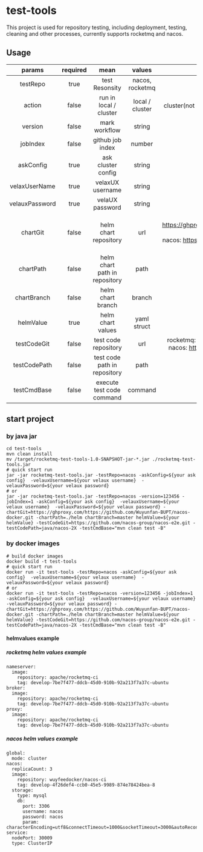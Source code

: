 # test-tools
This project is used for repository testing, including deployment, testing, cleaning and other processes, currently supports rocketmq and nacos.

## Usage
|     params     | required |             mean              |     values      |                                                                                default                                                                                 |
|:--------------:|  :----:  |:-----------------------------:|:---------------:|:----------------------------------------------------------------------------------------------------------------------------------------------------------------------:|
|    testRepo    | true |        test Resonsity         | nacos, rocketmq |                                                                                  null                                                                                  |
|     action     | false |    run in local / cluster     | local / cluster |                                                       cluster(not support this param currently， retain keyword)                                                        |
|    version     | false |         mark workflow         |     string      |                                                                                  null                                                                                  |
| jobIndex | false |       github job index        |     number      |                                                                                   0                                                                                    |
|   askConfig    | true |      ask cluster config       |     string      |                                                                                  null                                                                                  |
| velaxUserName  | true |       velaxUX username        |     string      |                                                                                  null                                                                                  |
| velauxPassword | true |        velaUX password        |     string      |                                                                                                                         null                                           |
|    chartGit    | false |     helm chart repository     |       url       |                                                                                   rocketmq: https://ghproxy.com/https://github.com/apache/rocketmq-docker.git <br/> nacos: https://ghproxy.com/https://github.com/Wuyunfan-BUPT/nacos-docker.git |
|   chartPath    | false | helm chart path in repository |      path       |                                                                                                                                        rocketmq: ./rocketmq-k8s-helm <br/> nacos: ./helm                                                        |
|  chartBranch   | false |       helm chart branch       |     branch      |                                                                                                                                                               master                                                                             |
| helmValue | true |       helm chart values       |   yaml struct   |                                                                                                                                                               ...                                                                               |
| testCodeGit | false |     test code repository      |       url       |                                                                                                         rocketmq: https://github.com/apache/rocketmq-e2e.git <br/> nacos:  https://github.com/nacos-group/nacos-e2e.git                         |
| testCodePath | false | test code path in repository  |      path       |                                                                                                                                          rocketmq: java/e2e <br/> nacos:  java/nacos-2X                                                         |
| testCmdBase | false |   execute test code command   |     command     |                                                                                                                                       rocketmq: mvn -B test <br/> nacos:   mvn clean test -B                                                     |

## start project
### by java jar
```agsl
cd test-tools
mvn clean install
mv /target/rocketmq-test-tools-1.0-SNAPSHOT-jar-*.jar ./rocketmq-test-tools.jar
# quick start run
jar -jar rocketmq-test-tools.jar -testRepo=nacos -askConfig=${your ask config}  -velauxUsername=${your velaux username}  -velauxPassword=${your velaux password} 
# or
jar -jar rocketmq-test-tools.jar -testRepo=nacos -version=123456 -jobIndex=1 -askConfig=${your ask config}  -velauxUsername=${your velaux username}  -velauxPassword=${your velaux password} -chartGit=https://ghproxy.com/https://github.com/Wuyunfan-BUPT/nacos-docker.git -chartPath=./helm chartBranch=master helmValue=${your helmValue} -testCodeGit=https://github.com/nacos-group/nacos-e2e.git -testCodePath=java/nacos-2X -testCmdBase="mvn clean test -B" 
```
### by docker images
```
# build docker images
docker build -t test-tools
# quick start run
docker run -it test-tools -testRepo=nacos -askConfig=${your ask config}  -velauxUsername=${your velaux username}  -velauxPassword=${your velaux password} 
# or
docker run -it test-tools -testRepo=nacos -version=123456 -jobIndex=1 -askConfig=${your ask config}  -velauxUsername=${your velaux username}  -velauxPassword=${your velaux password} -chartGit=https://ghproxy.com/https://github.com/Wuyunfan-BUPT/nacos-docker.git -chartPath=./helm chartBranch=master helmValue=${your helmValue} -testCodeGit=https://github.com/nacos-group/nacos-e2e.git -testCodePath=java/nacos-2X -testCmdBase="mvn clean test -B" 
```
#### helmvalues example
##### rocketmq helm values example
```agsl
nameserver:
  image:
    repository: apache/rocketmq-ci
    tag: develop-7be7f477-ddcb-45d0-910b-92a213f7a37c-ubuntu
broker:
  image:
    repository: apache/rocketmq-ci
    tag: develop-7be7f477-ddcb-45d0-910b-92a213f7a37c-ubuntu
proxy:
  image:
    repository: apache/rocketmq-ci
    tag: develop-7be7f477-ddcb-45d0-910b-92a213f7a37c-ubuntu
```
##### nacos helm values example
```agsl
global:
  mode: cluster
nacos:
  replicaCount: 3
  image:
    repository: wuyfeedocker/nacos-ci
    tag: develop-4f26def4-ccb0-45e5-9989-874e78424bea-8
  storage:
    type: mysql
    db:
      port: 3306
      username: nacos
      password: nacos
      param: characterEncoding=utf8&connectTimeout=1000&socketTimeout=3000&autoReconnect=true&useSSL=false
service:
  nodePort: 30009
  type: ClusterIP
```






